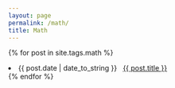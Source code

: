 ```yaml
---
layout: page
permalink: /math/
title: Math
---
```

{% for post in site.tags.math %}
 <li><span>{{ post.date | date_to_string }}</span> &nbsp; <a href="{{ post.url }}">{{ post.title }}</a></li>
{% endfor %}
